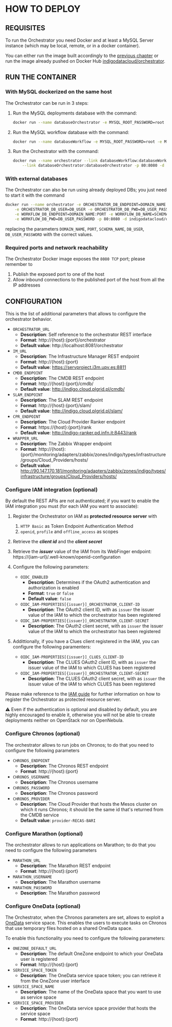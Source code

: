 # HOW TO DEPLOY

## REQUISITES

To run the Orchestrator you need Docker and at least a MySQL Server instance (which may be local, remote, or in a docker container). 

You can either run the image built accordingly to the [previous chapter](how_to_build.md) or run the image already pushed on Docker Hub [indigodatacloud/orchestrator](https://hub.docker.com/r/indigodatacloud/orchestrator/).

## RUN THE CONTAINER

### With MySQL dockerized on the same host
The Orchestrator can be run in 3 steps:

1. Run the MySQL deployments database with the command:

    ```bash
    docker run --name databaseOrchestrator -e MYSQL_ROOT_PASSWORD=root -e MYSQL_DATABASE=orchestrator -d mysql:5.7
    ```

2. Run the MySQL workflow database with the command:

    ```bash
    docker run --name databaseWorkflow -e MYSQL_ROOT_PASSWORD=root -e MYSQL_DATABASE=workflow -d mysql:5.7
    ```

3. Run the Orchestrator with the command:

    ```bash
    docker run --name orchestrator --link databaseWorkflow:databaseWorkflow \
    	--link databaseOrchestrator:databaseOrchestrator -p 80:8080 -d indigodatacloud/orchestrator
    ```

### With external databases

The Orchestrator can also be run using already deployed DBs; you just need to start it with the command

```bash
docker run --name orchestrator -e ORCHESTRATOR_DB_ENDPOINT=DOMAIN_NAME:PORT -e ORCHESTRATOR_DB_NAME=SCHEMA_NAME \
	-e ORCHESTRATOR_DB_USER=DB_USER -e ORCHESTRATOR_DB_PWD=DB_USER_PASSWORD  \
	-e WORKFLOW_DB_ENDPOINT=DOMAIN_NAME:PORT -e WORKFLOW_DB_NAME=SCHEMA_NAME -e WORKFLOW_DB_USER=DB_USER \
	-e WORKFLOW_DB_PWD=DB_USER_PASSWORD -p 80:8080 -d indigodatacloud/orchestrator
```

replacing the parameters `DOMAIN_NAME`, `PORT`, `SCHEMA_NAME`, `DB_USER`, `DB_USER_PASSWORD` with the correct values.

### Required ports and network reachability

The Orchestrator Docker image exposes the `8080 TCP` port; please remember to
 1. Publish the exposed port to one of the host
 2. Allow inbound connections to the published port of the host from all the IP addresses

## CONFIGURATION

This is the list of additional parameters that allows to configure the orchestrator behavior.

 * `ORCHESTRATOR_URL`
    * **Description**: Self reference to the orchestrator REST interface
    * **Format**: http://{host}:{port}/orchestrator
    * **Default value**: http://localhost:8081/orchestrator
 * `IM_URL`
    * **Description**: The Infrastructure Manager REST endpoint
    * **Format**: http://{host}:{port}
    * **Default value**: https://servproject.i3m.upv.es:8811
 * `CMDB_ENDPOINT`
    * **Description**: The CMDB REST endpoint
    * **Format**: http://{host}:{port}/cmdb/
    * **Default value**: http://indigo.cloud.plgrid.pl/cmdb/
 * `SLAM_ENDPOINT`
    * **Description**: The SLAM REST endpoint
    * **Format**: http://{host}:{port}/slam/
    * **Default value**: http://indigo.cloud.plgrid.pl/slam/
 * `CPR_ENDPOINT`
    * **Description**: The Cloud Provider Ranker endpoint
    * **Format**: https://{host}:{port}/rank
    * **Default value**: http://indigo-ranker.pd.infn.it:8443/rank
 * `WRAPPER_URL`
    * **Description**: The Zabbix Wrapper endpoint
    * **Format**: http://{host}:{port}/monitoring/adapters/zabbix/zones/indigo/types/infrastructure/groups/Cloud_Providers/hosts/
    * **Default value**: http://90.147.170.181/monitoring/adapters/zabbix/zones/indigo/types/infrastructure/groups/Cloud_Providers/hosts/

### Configure IAM integration (optional)
By default the REST APIs are not authenticated; if you want to enable the IAM integration you must (for each IAM you want to associate):

 1. Register the Orchestrator on IAM as **protected resource server** with
     1. `HTTP Basic` as Token Endpoint Authentication Method
     2. `openid`, `profile` and `offline_access` as scopes
 2. Retrieve the _**client id**_ and the _**client secret**_
 3. Retrieve the _**issuer**_ value of the IAM from its WebFinger endpoint: 
 https://{iam-url}/.well-known/openid-configuration
 4. Configure the following parameters:

    * `OIDC_ENABLED`
       * **Description**: Determines if the OAuth2 authentication and authorization is enabled
       * **Format**: `true` or `false`
       * **Default value**: `false`
    * `OIDC_IAM-PROPERTIES[{issuer}]_ORCHESTRATOR_CLIENT-ID`
       * **Description**: The OAuth2 client ID, with as `issuer` the issuer value of the IAM to which the orchestrator has been registered
    * `OIDC_IAM-PROPERTIES[{issuer}]_ORCHESTRATOR_CLIENT-SECRET`
       * **Description**: The OAuth2 client secret, with as `issuer` the issuer value of the IAM to which the orchestrator has been registered
      
 5. Addittionally, if you have a Clues client registered in the IAM, you can configure the following paramenters:
    * `OIDC_IAM-PROPERTIES[{issuer}]_CLUES_CLIENT-ID`
       * **Description**: The CLUES OAuth2 client ID, with as `issuer` the issuer value of the IAM to which CLUES has been registered
    * ``OIDC_IAM-PROPERTIES[{issuer}]_ORCHESTRATOR_CLIENT-SECRET``
       * **Description**: The CLUES OAuth2 client secret, with as `issuer` the issuer value of the IAM to which CLUES has been registered

Please make reference to the [IAM guide](https://indigo-dc.gitbooks.io/iam/content) for further information on how to register the Orchestrator as protected resource server.

:warning: Even if the authentication is optional and disabled by default, you are highly encouraged to enable it, otherwise you will not be able to create deployments neither on OpenStack nor on OpenNebula.
 
### Configure Chronos (optional)
The orchestrator allows to run jobs on Chronos; to do that you need to configure the following parameters 

 * `CHRONOS_ENDPOINT`
    * **Description**: The Chronos REST endpoint
    * **Format**: http://{host}:{port}
 * `CHRONOS_USERNAME`
    * **Description**: The Chronos username
 * `CHRONOS_PASSWORD`
    * **Description**: The Chronos password
 * `CHRONOS_PROVIDER`
    * **Description**: The Cloud Provider that hosts the Mesos cluster on which it runs Chronos; it should be the same id that's returned from the CMDB service
    * **Default value**: `provider-RECAS-BARI`

### Configure Marathon (optional)
The orchestrator allows to run applications on Marathon; to do that you need to configure the following parameters 

 * `MARATHON_URL`
    * **Description**: The Marathon REST endpoint
    * **Format**: http://{host}:{port}
 * `MARATHON_USERNAME`
    * **Description**: The Marathon username
 * `MARATHON_PASSWORD`
    * **Description**: The Marathon password
 
### Configure OneData (optional)
The Orchestrator, when the Chronos parameters are set, allows to exploit a [OneData](https://onedata.org/) service space. This enables the users to execute tasks on Chronos that use temporary files hosted on a shared OneData space.

To enable this functionality you need to configure the following parameters:

 * `ONEZONE_DEFAULT_URL`
    * **Description**: The default OneZone endpoint to which your OneData user is registered
    * **Format**: http://{host}:{port}
 * `SERVICE_SPACE_TOKEN`
    * **Description**: The OneData service space token; you can retrieve it from the OneZone user interface
 * `SERVICE_SPACE_NAME`
    * **Description**: The name of the OneData space that you want to use as service space
 * `SERVICE_SPACE_PROVIDER`
    * **Description**: The OneData service space provider that hosts the service space
    * **Format**: http://{host}:{port}
